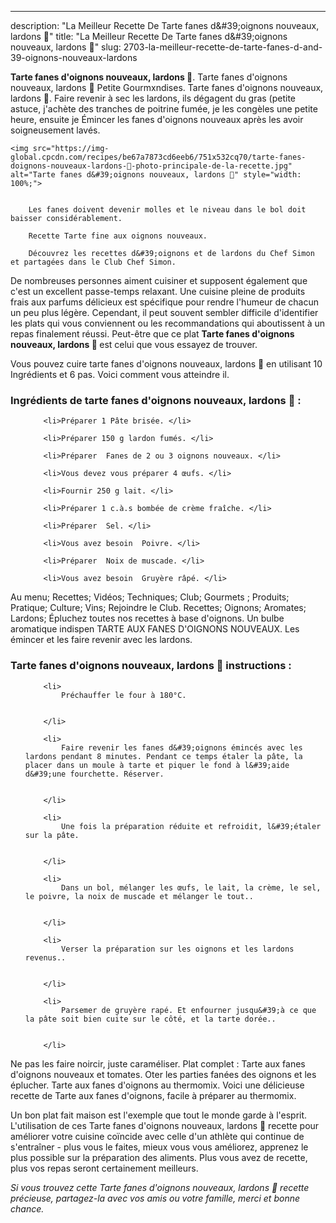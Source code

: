 ---
description: "La Meilleur Recette De Tarte fanes d&amp;#39;oignons nouveaux, lardons 🥓"
title: "La Meilleur Recette De Tarte fanes d&amp;#39;oignons nouveaux, lardons 🥓"
slug: 2703-la-meilleur-recette-de-tarte-fanes-d-and-39-oignons-nouveaux-lardons

<p>
	<strong>Tarte fanes d&#39;oignons nouveaux, lardons 🥓</strong>. 
	Tarte fanes d&#39;oignons nouveaux, lardons 🥓 Petite Gourmxndises. Tarte fanes d&#39;oignons nouveaux, lardons 🥓. Faire revenir à sec les lardons, ils dégagent du gras (petite astuce, j&#39;achète des tranches de poitrine fumée, je les congèles une petite heure, ensuite je Émincer les fanes d&#39;oignons nouveaux après les avoir soigneusement lavés.
</p>
<p>
	
	<img src="https://img-global.cpcdn.com/recipes/be67a7873cd6eeb6/751x532cq70/tarte-fanes-doignons-nouveaux-lardons-🥓-photo-principale-de-la-recette.jpg" alt="Tarte fanes d&#39;oignons nouveaux, lardons 🥓" style="width: 100%;">
	
	
		Les fanes doivent devenir molles et le niveau dans le bol doit baisser considérablement.
	
		Recette Tarte fine aux oignons nouveaux.
	
		Découvrez les recettes d&#39;oignons et de lardons du Chef Simon et partagées dans le Club Chef Simon.
	
</p>

De nombreuses personnes aiment cuisiner et supposent également que c'est un excellent passe-temps relaxant. Une cuisine pleine de produits frais aux parfums délicieux est spécifique pour rendre l'humeur de chacun un peu plus légère. Cependant, il peut souvent sembler difficile d'identifier les plats qui vous conviennent ou les recommandations qui aboutissent à un repas finalement réussi. Peut-être que ce plat <strong> Tarte fanes d&#39;oignons nouveaux, lardons 🥓 </strong> est celui que vous essayez de trouver.

<!--inarticleads1-->

Vous pouvez cuire tarte fanes d&#39;oignons nouveaux, lardons 🥓 en utilisant 10 Ingrédients et 6 pas. Voici comment vous atteindre il.

<h3>Ingrédients de tarte fanes d&#39;oignons nouveaux, lardons 🥓 :</h3>

<ol>
	
		<li>Préparer 1 Pâte brisée. </li>
	
		<li>Préparer 150 g lardon fumés. </li>
	
		<li>Préparer  Fanes de 2 ou 3 oignons nouveaux. </li>
	
		<li>Vous devez vous préparer 4 œufs. </li>
	
		<li>Fournir 250 g lait. </li>
	
		<li>Préparer 1 c.à.s bombée de crème fraîche. </li>
	
		<li>Préparer  Sel. </li>
	
		<li>Vous avez besoin  Poivre. </li>
	
		<li>Préparer  Noix de muscade. </li>
	
		<li>Vous avez besoin  Gruyère râpé. </li>
	
</ol>

Au menu; Recettes; Vidéos; Techniques; Club; Gourmets ; Produits; Pratique; Culture; Vins; Rejoindre le Club. Recettes; Oignons; Aromates; Lardons; Épluchez toutes nos recettes à base d&#39;oignons. Un bulbe aromatique indispen TARTE AUX FANES D&#39;OIGNONS NOUVEAUX. Les émincer et les faire revenir avec les lardons. 

<!--inarticleads2-->

<h3>Tarte fanes d&#39;oignons nouveaux, lardons 🥓 instructions :</h3>

<ol>
	
		<li>
			Préchauffer le four à 180°C.
			
			
		</li>
	
		<li>
			Faire revenir les fanes d&#39;oignons émincés avec les lardons pendant 8 minutes. Pendant ce temps étaler la pâte, la placer dans un moule à tarte et piquer le fond à l&#39;aide d&#39;une fourchette. Réserver.
			
			
		</li>
	
		<li>
			Une fois la préparation réduite et refroidit, l&#39;étaler sur la pâte.
			
			
		</li>
	
		<li>
			Dans un bol, mélanger les œufs, le lait, la crème, le sel, le poivre, la noix de muscade et mélanger le tout..
			
			
		</li>
	
		<li>
			Verser la préparation sur les oignons et les lardons revenus..
			
			
		</li>
	
		<li>
			Parsemer de gruyère rapé. Et enfourner jusqu&#39;à ce que la pâte soit bien cuite sur le côté, et la tarte dorée..
			
			
		</li>
	
</ol>

Ne pas les faire noircir, juste caraméliser. Plat complet : Tarte aux fanes d&#39;oignons nouveaux et tomates. Oter les parties fanées des oignons et les éplucher. Tarte aux fanes d&#39;oignons au thermomix. Voici une délicieuse recette de Tarte aux fanes d&#39;oignons, facile à préparer au thermomix. 

<!--inarticleads1-->

<p>
Un bon plat fait maison est l'exemple que tout le monde garde à l'esprit. L'utilisation de ces Tarte fanes d&#39;oignons nouveaux, lardons 🥓 recette pour améliorer votre cuisine coïncide avec celle d'un athlète qui continue de s'entraîner - plus vous le faites, mieux vous vous améliorez, apprenez le plus possible sur la préparation des aliments. Plus vous avez de recette, plus vos repas seront certainement meilleurs.
</p>

<p>
<i>Si vous trouvez cette Tarte fanes d&#39;oignons nouveaux, lardons 🥓 recette précieuse, partagez-la avec vos amis ou votre famille, merci et bonne chance.</i>
</p>
